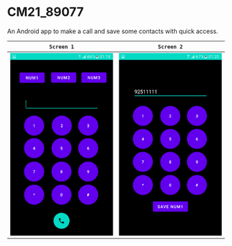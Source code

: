 # CM21_89077


An Android app to make a call and save some contacts with quick access. <br /> 

`Screen 1` | `Screen 2`
--- | ---
![alt text](MakeaCall/img/img1.png "screen1.png") | ![alt text](MakeaCall/img/img2.png "screen2.png")



